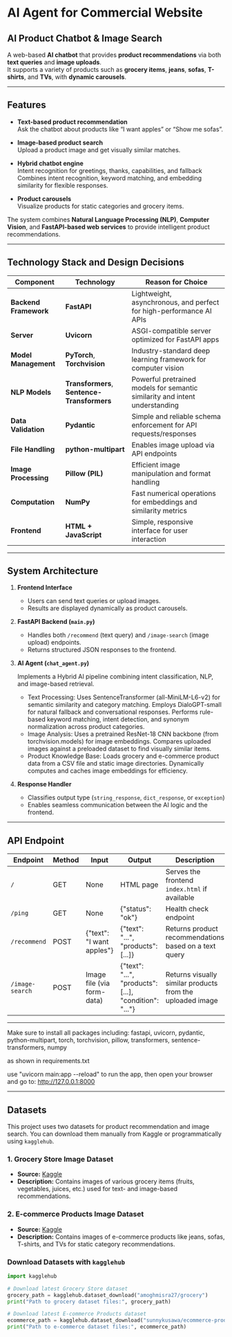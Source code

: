 # AI Agent for Commercial Website

## AI Product Chatbot & Image Search

A web-based **AI chatbot** that provides **product recommendations** via both **text queries** and **image uploads**.  
It supports a variety of products such as **grocery items**, **jeans**, **sofas**, **T-shirts**, and **TVs**, with **dynamic carousels**.

---

## Features

- **Text-based product recommendation**  
  Ask the chatbot about products like “I want apples” or “Show me sofas”.

- **Image-based product search**  
  Upload a product image and get visually similar matches.

- **Hybrid chatbot engine**  
  Intent recognition for greetings, thanks, capabilities, and fallback  
  Combines intent recognition, keyword matching, and embedding similarity for flexible responses.


- **Product carousels**  
  Visualize products for static categories and grocery items.

The system combines **Natural Language Processing (NLP)**, **Computer Vision**, and **FastAPI-based web services** to provide intelligent product recommendations.

---

## Technology Stack and Design Decisions

| Component               | Technology  | Reason for Choice |
|-------------------------|-------------|-------------------|
| **Backend Framework**   | **FastAPI** | Lightweight, asynchronous, and perfect for high-performance AI APIs |
| **Server**              | **Uvicorn** | ASGI-compatible server optimized for FastAPI apps |
| **Model Management**    | **PyTorch**, **Torchvision** | Industry-standard deep learning framework for computer vision |
| **NLP Models**          | **Transformers**, **Sentence-Transformers** | Powerful pretrained models for semantic similarity and intent understanding |
| **Data Validation**     | **Pydantic** | Simple and reliable schema enforcement for API requests/responses |
| **File Handling**       | **python-multipart** | Enables image upload via API endpoints |
| **Image Processing**    | **Pillow (PIL)** | Efficient image manipulation and format handling |
| **Computation**         | **NumPy** | Fast numerical operations for embeddings and similarity metrics |
| **Frontend**            | **HTML + JavaScript** | Simple, responsive interface for user interaction |

---

## System Architecture


1. **Frontend Interface**  
   - Users can send text queries or upload images.  
   - Results are displayed dynamically as product carousels.  

2. **FastAPI Backend (`main.py`)**  
   - Handles both `/recommend` (text query) and `/image-search` (image upload) endpoints.  
   - Returns structured JSON responses to the frontend.  

3. **AI Agent (`chat_agent.py`)**  
  
   Implements a Hybrid AI pipeline combining intent classification, NLP, and image-based retrieval.

   - Text Processing: 
      Uses SentenceTransformer (all-MiniLM-L6-v2) for semantic similarity and category matching. 
      Employs DialoGPT-small for natural fallback and conversational responses.
      Performs rule-based keyword matching, intent detection, and synonym normalization across product categories.
   - Image Analysis:
      Uses a pretrained ResNet-18 CNN backbone (from torchvision.models) for image embeddings.
      Compares uploaded images against a preloaded dataset to find visually similar items.
   - Product Knowledge Base:
      Loads grocery and e-commerce product data from a CSV file and static image directories.
      Dynamically computes and caches image embeddings for efficiency.

4. **Response Handler**  
   - Classifies output type (`string_response`, `dict_response`, or `exception`)  
   - Enables seamless communication between the AI logic and the frontend.

---

## API Endpoint

| Endpoint        | Method | Input                       | Output                                                   | Description                                               |
| --------------- | ------ | --------------------------- | -------------------------------------------------------- | --------------------------------------------------------- |
| `/`             | GET    | None                        | HTML page                                                | Serves the frontend `index.html` if available             |
| `/ping`         | GET    | None                        | {"status": "ok"}                                         | Health check endpoint                                     |
| `/recommend`    | POST   | {"text": "I want apples"}   | {"text": "...", "products": [...]}                       | Returns product recommendations based on a text query     |
| `/image-search` | POST   | Image file (via form-data)  | {"text": "...", "products": [...], "condition": "..."}   | Returns visually similar products from the uploaded image |

---

Make sure to install all packages including:
 fastapi, uvicorn, pydantic, python-multipart, torch, torchvision, pillow, transformers, sentence-transformers, numpy 

as shown in requirements.txt

use "uvicorn main:app --reload" to run the app,
then open your browser and go to: http://127.0.0.1:8000

---

## Datasets

This project uses two datasets for product recommendation and image search. You can download them manually from Kaggle or programmatically using `kagglehub`.

### 1. Grocery Store Image Dataset
- **Source:** [Kaggle](https://www.kaggle.com/datasets/amoghmisra27/grocery)  
- **Description:** Contains images of various grocery items (fruits, vegetables, juices, etc.) used for text- and image-based recommendations.

### 2. E-commerce Products Image Dataset
- **Source:** [Kaggle](https://www.kaggle.com/datasets/sunnykusawa/ecommerce-products-image-dataset?resource=download)  
- **Description:** Contains images of e-commerce products like jeans, sofas, T-shirts, and TVs for static category recommendations.

### Download Datasets with `kagglehub`

```python
import kagglehub

# Download latest Grocery Store dataset
grocery_path = kagglehub.dataset_download("amoghmisra27/grocery")
print("Path to grocery dataset files:", grocery_path)

# Download latest E-commerce Products dataset
ecommerce_path = kagglehub.dataset_download("sunnykusawa/ecommerce-products-image-dataset")
print("Path to e-commerce dataset files:", ecommerce_path)
```
